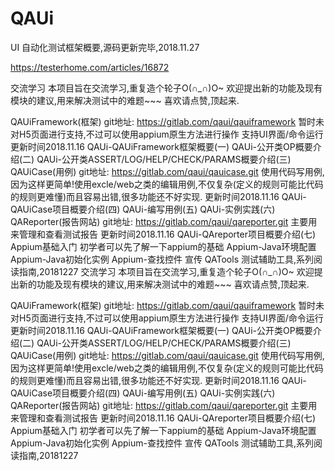 # QAUi
UI 自动化测试框架概要,源码更新完毕,2018.11.27

https://testerhome.com/articles/16872


交流学习
本项目旨在交流学习,重复造个轮子O(∩_∩)O~
欢迎提出新的功能及现有模块的建议,用来解决测试中的难题~~~
喜欢请点赞,顶起来.

QAUiFramework(框架)
git地址: https://gitlab.com/qaui/qauiframework
暂时未对H5页面进行支持,不过可以使用appium原生方法进行操作
支持UI界面/命令运行 更新时间2018.11.16
QAUi-QAUiFramework框架概要(一)
QAUi-公开类OP概要介绍(二)
QAUi-公开类ASSERT/LOG/HELP/CHECK/PARAMS概要介绍(三)
QAUiCase(用例)
git地址: https://gitlab.com/qaui/qauicase.git
使用代码写用例,因为这样更简单!使用excle/web之类的编辑用例,不仅复杂(定义的规则可能比代码的规则更难懂)而且容易出错,很多功能还不好实现. 更新时间2018.11.16
QAUi-QAUiCase项目概要介绍(四)
QAUi-编写用例(五)
QAUi-实例实践(六)
QAReporter(报告网站)
git地址: https://gitlab.com/qaui/qareporter.git
主要用来管理和查看测试报告 更新时间2018.11.16
QAUi-QAreporter项目概要介绍(七)
Appium基础入门
初学者可以先了解一下appium的基础
Appium-Java环境配置
Appium-Java初始化实例
Appium-查找控件
宣传
QATools 测试辅助工具,系列阅读指南,20181227
交流学习
本项目旨在交流学习,重复造个轮子O(∩_∩)O~
欢迎提出新的功能及现有模块的建议,用来解决测试中的难题~~~
喜欢请点赞,顶起来.

QAUiFramework(框架)
git地址: https://gitlab.com/qaui/qauiframework
暂时未对H5页面进行支持,不过可以使用appium原生方法进行操作
支持UI界面/命令运行 更新时间2018.11.16
QAUi-QAUiFramework框架概要(一)
QAUi-公开类OP概要介绍(二)
QAUi-公开类ASSERT/LOG/HELP/CHECK/PARAMS概要介绍(三)
QAUiCase(用例)
git地址: https://gitlab.com/qaui/qauicase.git
使用代码写用例,因为这样更简单!使用excle/web之类的编辑用例,不仅复杂(定义的规则可能比代码的规则更难懂)而且容易出错,很多功能还不好实现. 更新时间2018.11.16
QAUi-QAUiCase项目概要介绍(四)
QAUi-编写用例(五)
QAUi-实例实践(六)
QAReporter(报告网站)
git地址: https://gitlab.com/qaui/qareporter.git
主要用来管理和查看测试报告 更新时间2018.11.16
QAUi-QAreporter项目概要介绍(七)
Appium基础入门
初学者可以先了解一下appium的基础
Appium-Java环境配置
Appium-Java初始化实例
Appium-查找控件
宣传
QATools 测试辅助工具,系列阅读指南,20181227

